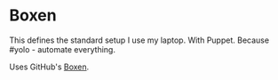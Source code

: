 # Boxen

This defines the standard setup I use my laptop. With Puppet. Because #yolo - automate everything.

Uses GitHub's [Boxen](http://boxen.github.com/).
